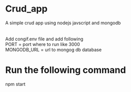# Crud_app
A simple crud app using nodejs javscript and mongodb <br/><br/><br/>
Add congif.env file and add following <br/>
 PORT = port where to run like 3000 <br/>
 MONGODB_URL = url to mongog db database <br/>
 
 # Run the following command
 
   npm start

